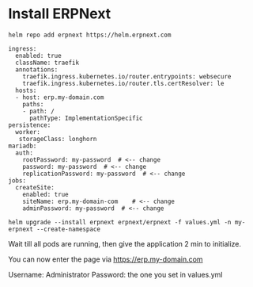 # Install ERPNext

```
helm repo add erpnext https://helm.erpnext.com
```


```
ingress:
  enabled: true
  className: traefik
  annotations:
    traefik.ingress.kubernetes.io/router.entrypoints: websecure
    traefik.ingress.kubernetes.io/router.tls.certResolver: le
  hosts:
  - host: erp.my-domain.com
    paths:
    - path: /
      pathType: ImplementationSpecific
persistence:
  worker:
   storageClass: longhorn
mariadb:
  auth:
    rootPassword: my-password  # <-- change
    password: my-password  # <-- change
    replicationPassword: my-password  # <-- change
jobs:
  createSite:
    enabled: true
    siteName: erp.my-domain-com    # <-- change
    adminPassword: my-password  # <-- change
```


```
helm upgrade --install erpnext erpnext/erpnext -f values.yml -n my-erpnext --create-namespace
```
Wait till all pods are running, then give the application 2 min to initialize.

You can now enter the page via https://erp.my-domain.com

Username: Administrator
Password: the one you set in values.yml
